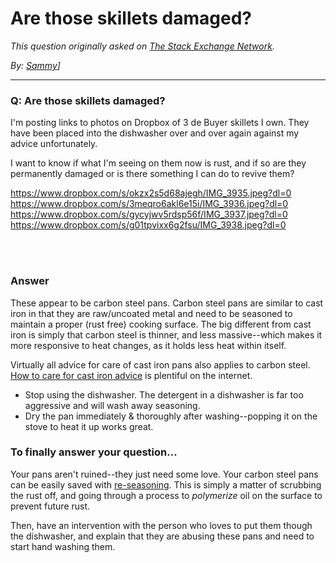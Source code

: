 # Are those skillets damaged?

_This question originally asked on [The Stack Exchange Network](https://dba.stackexchange.com/q/109822)._

_By: [Sammy](https://dba.stackexchange.com/u/84957)]_
<br><hr>
### Q: Are those skillets damaged?
<p>I'm posting links to photos on Dropbox of 3 de Buyer skillets I own. They have been placed into the dishwasher over and over again against my advice unfortunately.</p>
<p>I want to know if what I'm seeing on them now is rust, and if so are they permanently damaged or is there something I can do to revive them?</p>
<p><a href="https://www.dropbox.com/s/okzx2s5d68ajegh/IMG_3935.jpeg?dl=0" rel="nofollow noreferrer">https://www.dropbox.com/s/okzx2s5d68ajegh/IMG_3935.jpeg?dl=0</a>
<a href="https://www.dropbox.com/s/3meqro6akl6e15i/IMG_3936.jpeg?dl=0" rel="nofollow noreferrer">https://www.dropbox.com/s/3meqro6akl6e15i/IMG_3936.jpeg?dl=0</a>
<a href="https://www.dropbox.com/s/gycyjwv5rdsp56f/IMG_3937.jpeg?dl=0" rel="nofollow noreferrer">https://www.dropbox.com/s/gycyjwv5rdsp56f/IMG_3937.jpeg?dl=0</a>
<a href="https://www.dropbox.com/s/g01tpvixx6g2fsu/IMG_3938.jpeg?dl=0" rel="nofollow noreferrer">https://www.dropbox.com/s/g01tpvixx6g2fsu/IMG_3938.jpeg?dl=0</a></p>

<br><br>
### Answer 
<p>These appear to be carbon steel pans. Carbon steel pans are similar to cast iron in that they are raw/uncoated metal and need to be seasoned to maintain a proper (rust free) cooking surface. The big different from cast iron is simply that carbon steel is thinner, and less massive--which makes it more responsive to heat changes, as it holds less heat within itself.</p>
<p>Virtually all advice for care of cast iron pans also applies to carbon steel. <a href="https://www.seriouseats.com/2010/06/how-to-buy-season-clean-maintain-cast-iron-pans.html" rel="nofollow noreferrer">How to care for cast iron advice</a> is plentiful on the internet.</p>
<ul>
<li>Stop using the dishwasher. The detergent in a dishwasher is far too aggressive and will wash away seasoning.</li>
<li>Dry the pan immediately &amp; thoroughly after washing--popping it on the stove to heat it up works great.</li>
</ul>
<h3>To finally answer your question...</h3>
<p>Your pans aren't ruined--they just need some love. Your carbon steel pans can be easily saved with <a href="https://cooking.stackexchange.com/q/641/45339">re-seasoning</a>. This is simply a matter of scrubbing the rust off, and going through a process to <em>polymerize</em> oil on the surface to prevent future rust.</p>
<p>Then, have an intervention with the person who loves to put them though the dishwasher, and explain that they are abusing these pans and need to start hand washing them.</p>

